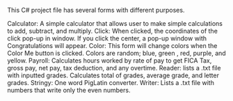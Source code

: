 This C# project file has several forms with different purposes. 

Calculator: A simple calculator that allows user to make simple calculations to add, subtract, and multiply.
Click: When clicked, the coordinates of the click pop-up in window.  If you click the center, a pop-up window with Congratulations will appear.
Color:  This form will change colors when the Color Me button is clicked.  Colors are random; blue, green , red, purple, and yellow.
Payroll: Calculates hours worked by rate of pay to get FICA Tax, gross pay, net pay, tax deduction, and any overtime.
Reader: lists a .txt file with inputted grades.  Calculates total of grades, average grade, and letter grades.
Stringy: One word PigLatin converter.
Writer:  Lists a .txt file with numbers that write only the even numbers.
